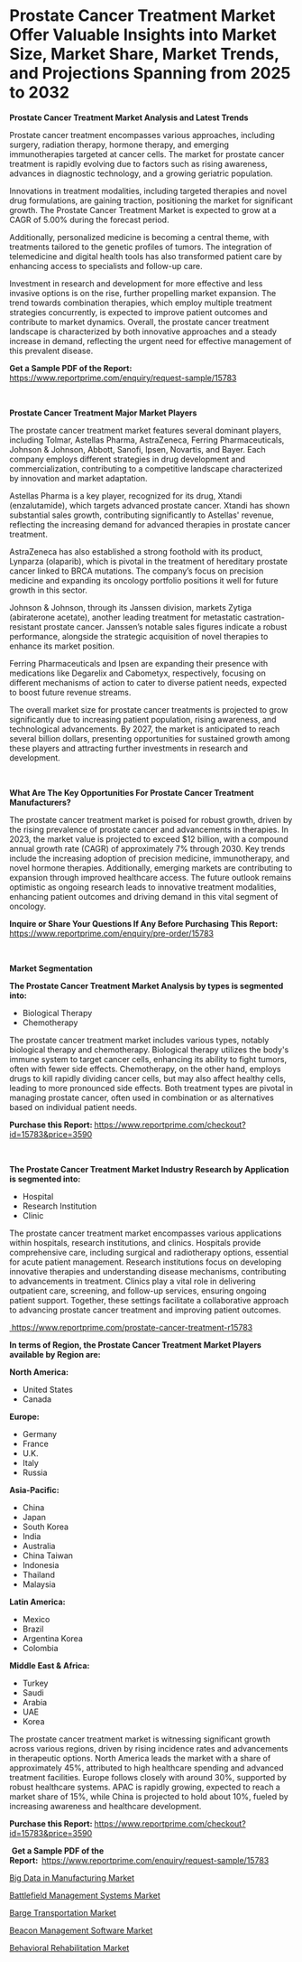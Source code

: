 <p><h1>Prostate Cancer Treatment Market Offer Valuable Insights into Market Size, Market Share, Market Trends, and Projections Spanning from 2025 to 2032</h1></p><p><strong>Prostate Cancer Treatment Market Analysis and Latest Trends</strong></p>
<p><p>Prostate cancer treatment encompasses various approaches, including surgery, radiation therapy, hormone therapy, and emerging immunotherapies targeted at cancer cells. The market for prostate cancer treatment is rapidly evolving due to factors such as rising awareness, advances in diagnostic technology, and a growing geriatric population. </p><p>Innovations in treatment modalities, including targeted therapies and novel drug formulations, are gaining traction, positioning the market for significant growth. The Prostate Cancer Treatment Market is expected to grow at a CAGR of 5.00% during the forecast period. </p><p>Additionally, personalized medicine is becoming a central theme, with treatments tailored to the genetic profiles of tumors. The integration of telemedicine and digital health tools has also transformed patient care by enhancing access to specialists and follow-up care. </p><p>Investment in research and development for more effective and less invasive options is on the rise, further propelling market expansion. The trend towards combination therapies, which employ multiple treatment strategies concurrently, is expected to improve patient outcomes and contribute to market dynamics. Overall, the prostate cancer treatment landscape is characterized by both innovative approaches and a steady increase in demand, reflecting the urgent need for effective management of this prevalent disease.</p></p>
<p><strong>Get a Sample PDF of the Report:&nbsp;</strong> <a href="https://www.reportprime.com/enquiry/request-sample/15783?utm_campaign=950&utm_medium=2&utm_source=Github&utm_content=ia&utm_term=20032025&utm_id=prostate-cancer-treatment">https://www.reportprime.com/enquiry/request-sample/15783</a></p>
<p>&nbsp;</p>
<p><strong>Prostate Cancer Treatment Major Market Players</strong></p>
<p><p>The prostate cancer treatment market features several dominant players, including Tolmar, Astellas Pharma, AstraZeneca, Ferring Pharmaceuticals, Johnson & Johnson, Abbott, Sanofi, Ipsen, Novartis, and Bayer. Each company employs different strategies in drug development and commercialization, contributing to a competitive landscape characterized by innovation and market adaptation.</p><p>Astellas Pharma is a key player, recognized for its drug, Xtandi (enzalutamide), which targets advanced prostate cancer. Xtandi has shown substantial sales growth, contributing significantly to Astellas' revenue, reflecting the increasing demand for advanced therapies in prostate cancer treatment.</p><p>AstraZeneca has also established a strong foothold with its product, Lynparza (olaparib), which is pivotal in the treatment of hereditary prostate cancer linked to BRCA mutations. The company’s focus on precision medicine and expanding its oncology portfolio positions it well for future growth in this sector.</p><p>Johnson & Johnson, through its Janssen division, markets Zytiga (abiraterone acetate), another leading treatment for metastatic castration-resistant prostate cancer. Janssen’s notable sales figures indicate a robust performance, alongside the strategic acquisition of novel therapies to enhance its market position.</p><p>Ferring Pharmaceuticals and Ipsen are expanding their presence with medications like Degarelix and Cabometyx, respectively, focusing on different mechanisms of action to cater to diverse patient needs, expected to boost future revenue streams.</p><p>The overall market size for prostate cancer treatments is projected to grow significantly due to increasing patient population, rising awareness, and technological advancements. By 2027, the market is anticipated to reach several billion dollars, presenting opportunities for sustained growth among these players and attracting further investments in research and development.</p></p>
<p>&nbsp;</p>
<p><strong>What Are The Key Opportunities For Prostate Cancer Treatment Manufacturers?</strong></p>
<p><p>The prostate cancer treatment market is poised for robust growth, driven by the rising prevalence of prostate cancer and advancements in therapies. In 2023, the market value is projected to exceed $12 billion, with a compound annual growth rate (CAGR) of approximately 7% through 2030. Key trends include the increasing adoption of precision medicine, immunotherapy, and novel hormone therapies. Additionally, emerging markets are contributing to expansion through improved healthcare access. The future outlook remains optimistic as ongoing research leads to innovative treatment modalities, enhancing patient outcomes and driving demand in this vital segment of oncology.</p></p>
<p><strong>Inquire or Share Your Questions If Any Before Purchasing This Report:</strong> <a href="https://www.reportprime.com/enquiry/pre-order/15783?utm_campaign=950&utm_medium=2&utm_source=Github&utm_content=ia&utm_term=20032025&utm_id=prostate-cancer-treatment">https://www.reportprime.com/enquiry/pre-order/15783</a></p>
<p>&nbsp;</p>
<p><strong>Market Segmentation</strong></p>
<p><strong>The Prostate Cancer Treatment Market Analysis by types is segmented into:</strong></p>
<p><ul><li>Biological Therapy</li><li>Chemotherapy</li></ul></p>
<p><p>The prostate cancer treatment market includes various types, notably biological therapy and chemotherapy. Biological therapy utilizes the body's immune system to target cancer cells, enhancing its ability to fight tumors, often with fewer side effects. Chemotherapy, on the other hand, employs drugs to kill rapidly dividing cancer cells, but may also affect healthy cells, leading to more pronounced side effects. Both treatment types are pivotal in managing prostate cancer, often used in combination or as alternatives based on individual patient needs.</p></p>
<p><strong>Purchase this Report:&nbsp;</strong><a href="https://www.reportprime.com/checkout?id=15783&price=3590&utm_campaign=950&utm_medium=2&utm_source=Github&utm_content=ia&utm_term=20032025&utm_id=prostate-cancer-treatment">https://www.reportprime.com/checkout?id=15783&price=3590</a></p>
<p>&nbsp;</p>
<p><strong>The Prostate Cancer Treatment Market Industry Research by Application is segmented into:</strong></p>
<p><ul><li>Hospital</li><li>Research Institution</li><li>Clinic</li></ul></p>
<p><p>The prostate cancer treatment market encompasses various applications within hospitals, research institutions, and clinics. Hospitals provide comprehensive care, including surgical and radiotherapy options, essential for acute patient management. Research institutions focus on developing innovative therapies and understanding disease mechanisms, contributing to advancements in treatment. Clinics play a vital role in delivering outpatient care, screening, and follow-up services, ensuring ongoing patient support. Together, these settings facilitate a collaborative approach to advancing prostate cancer treatment and improving patient outcomes.</p></p>
<p><a href="https://www.reportprime.com/prostate-cancer-treatment-r15783?utm_campaign=950&utm_medium=2&utm_source=Github&utm_content=ia&utm_term=20032025&utm_id=prostate-cancer-treatment">&nbsp;https://www.reportprime.com/prostate-cancer-treatment-r15783</a></p>
<p><strong>In terms of Region, the Prostate Cancer Treatment Market Players available by Region are:</strong></p>
<p>
    <p> <strong> North America: </strong>
        <ul>
            <li>United States</li>
            <li>Canada</li>
        </ul>
        </p> 
    <p> <strong> Europe: </strong>
        <ul>
            <li>Germany</li>
            <li>France</li>
            <li>U.K.</li>
            <li>Italy</li>
            <li>Russia</li>
        </ul>
        </p> 
    <p> <strong> Asia-Pacific: </strong>
        <ul>
            <li>China</li>
            <li>Japan</li>
            <li>South Korea</li>
            <li>India</li>
            <li>Australia</li>
            <li>China Taiwan</li>
            <li>Indonesia</li>
            <li>Thailand</li>
            <li>Malaysia</li>
        </ul>
        </p> 
    <p> <strong> Latin America: </strong>
        <ul>
            <li>Mexico</li>
            <li>Brazil</li>
            <li>Argentina Korea</li>
            <li>Colombia</li>
        </ul>
        </p> 
    <p> <strong> Middle East & Africa: </strong>
        <ul>
            <li>Turkey</li>
            <li>Saudi</li>
            <li>Arabia</li>
            <li>UAE</li>
            <li>Korea</li>
        </ul>
    </p>
    </p>
<p><p>The prostate cancer treatment market is witnessing significant growth across various regions, driven by rising incidence rates and advancements in therapeutic options. North America leads the market with a share of approximately 45%, attributed to high healthcare spending and advanced treatment facilities. Europe follows closely with around 30%, supported by robust healthcare systems. APAC is rapidly growing, expected to reach a market share of 15%, while China is projected to hold about 10%, fueled by increasing awareness and healthcare development.</p></p>
<p><strong>Purchase this Report: </strong><a href="https://www.reportprime.com/checkout?id=15783&price=3590&utm_campaign=950&utm_medium=2&utm_source=Github&utm_content=ia&utm_term=20032025&utm_id=prostate-cancer-treatment">https://www.reportprime.com/checkout?id=15783&price=3590</a></p>
<p>&nbsp;<strong>Get a Sample PDF of the Report:&nbsp;&nbsp;</strong><a href="https://www.reportprime.com/enquiry/request-sample/15783?utm_campaign=950&utm_medium=2&utm_source=Github&utm_content=ia&utm_term=20032025&utm_id=prostate-cancer-treatment">https://www.reportprime.com/enquiry/request-sample/15783</a></p>
<p><strong></strong></p>
<p><p><a href="https://github.com/oliffzillamv/Market-Research-Report-List-1/blob/main/big-data-in-manufacturing-market.md?utm_campaign=950&utm_medium=2&utm_source=Github&utm_content=ia&utm_term=20032025&utm_id=prostate-cancer-treatment">Big Data in Manufacturing Market</a></p><p><a href="https://github.com/giulyankela/Market-Research-Report-List-1/blob/main/battlefield-management-systems-market.md?utm_campaign=950&utm_medium=2&utm_source=Github&utm_content=ia&utm_term=20032025&utm_id=prostate-cancer-treatment">Battlefield Management Systems Market</a></p><p><a href="https://github.com/nacarnzina/Market-Research-Report-List-1/blob/main/barge-transportation-market.md?utm_campaign=950&utm_medium=2&utm_source=Github&utm_content=ia&utm_term=20032025&utm_id=prostate-cancer-treatment">Barge Transportation Market</a></p><p><a href="https://github.com/aaryaheron0c/Market-Research-Report-List-1/blob/main/beacon-management-software-market.md?utm_campaign=950&utm_medium=2&utm_source=Github&utm_content=ia&utm_term=20032025&utm_id=prostate-cancer-treatment">Beacon Management Software Market</a></p><p><a href="https://github.com/seyalshudae7/Market-Research-Report-List-1/blob/main/behavioral-rehabilitation-market.md?utm_campaign=950&utm_medium=2&utm_source=Github&utm_content=ia&utm_term=20032025&utm_id=prostate-cancer-treatment">Behavioral Rehabilitation Market</a></p></p>